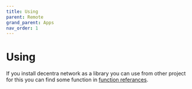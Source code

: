 ```yaml
---
title: Using
parent: Remote
grand_parent: Apps
nav_order: 1
---
```


# Using

If you install decentra network as a library you can use from other project for this you can find some function in [function referances](https://decentra-network.github.io/Decentra-Network/systems/functions.html).
